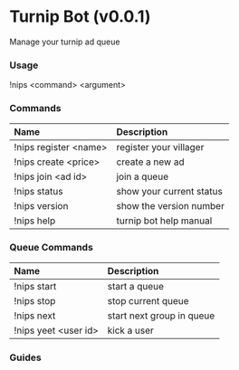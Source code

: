 # Turnip Bot (v0.0.1)

Manage your turnip ad queue

### Usage

!nips \<command> \<argument>

### Commands
| Name                   | Description              |
| :--------------------- | :----------------------- |
| !nips register \<name> | register your villager   |
| !nips create \<price>  | create a new ad          |
| !nips join \<ad id>    | join a queue             |
| !nips status           | show your current status |
| !nips version          | show the version number  |
| !nips help             | turnip bot help manual   |
### Queue Commands

| Name                  | Description               |
| :-------------------- | :------------------------ |
| !nips start           | start a queue             |
| !nips stop            | stop current queue        |
| !nips next            | start next group in queue |
| !nips yeet \<user id> | kick a user               |

### Guides
